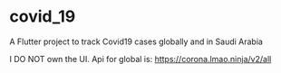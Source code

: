 # covid_19

A Flutter project to track Covid19 cases globally and in Saudi Arabia

I DO NOT own the UI.
Api for global is: https://corona.lmao.ninja/v2/all 
